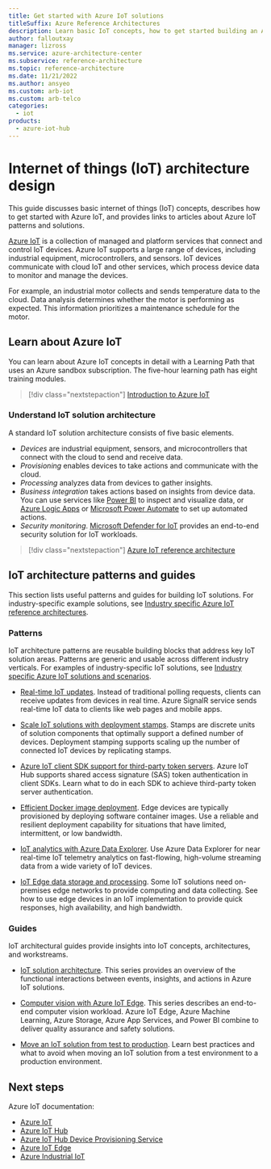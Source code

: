 ```yaml
---
title: Get started with Azure IoT solutions
titleSuffix: Azure Reference Architectures
description: Learn basic IoT concepts, how to get started building an Azure IoT solution, and how to optimize an IoT solution for production.
author: falloutxay
manager: lizross
ms.service: azure-architecture-center
ms.subservice: reference-architecture
ms.topic: reference-architecture
ms.date: 11/21/2022
ms.author: ansyeo
ms.custom: arb-iot
ms.custom: arb-telco
categories:
  - iot
products:
  - azure-iot-hub
---
```


# Internet of things (IoT) architecture design

This guide discusses basic internet of things (IoT) concepts, describes how to get started with Azure IoT, and provides links to articles about Azure IoT patterns and solutions.

[Azure IoT](https://azure.microsoft.com/overview/iot) is a collection of managed and platform services that connect and control IoT devices. Azure IoT supports a large range of devices, including industrial equipment, microcontrollers, and sensors. IoT devices communicate with cloud IoT and other services, which process device data to monitor and manage the devices.

For example, an industrial motor collects and sends temperature data to the cloud. Data analysis determines whether the motor is performing as expected. This information prioritizes a maintenance schedule for the motor.

## Learn about Azure IoT

You can learn about Azure IoT concepts in detail with a Learning Path that uses an Azure sandbox subscription. The five-hour learning path has eight training modules.

> [!div class="nextstepaction"]
> [Introduction to Azure IoT](/training/paths/introduction-to-azure-iot)

### Understand IoT solution architecture

A standard IoT solution architecture consists of five basic elements.

- *Devices* are industrial equipment, sensors, and microcontrollers that connect with the cloud to send and receive data.
- *Provisioning* enables devices to take actions and communicate with the cloud.
- *Processing* analyzes data from devices to gather insights.
- *Business integration* takes actions based on insights from device data. You can use services like [Power BI](https://powerbi.microsoft.com) to inspect and visualize data, or [Azure Logic Apps](https://azure.microsoft.com/services/logic-apps) or [Microsoft Power Automate](https://powerautomate.microsoft.com) to set up automated actions.
- *Security monitoring*. [Microsoft Defender for IoT](https://azure.microsoft.com/services/iot-defender) provides an end-to-end security solution for IoT workloads.

> [!div class="nextstepaction"]
> [Azure IoT reference architecture](../iot.yml)

## IoT architecture patterns and guides

This section lists useful patterns and guides for building IoT solutions. For industry-specific example solutions, see [Industry specific Azure IoT reference architectures](industry-iot-hub-page.md).

### Patterns

IoT architecture patterns are reusable building blocks that address key IoT solution areas. Patterns are generic and usable across different industry verticals. For examples of industry-specific IoT solutions, see [Industry specific Azure IoT solutions and scenarios](industry-iot-hub-page.md).

- [Real-time IoT updates](../../example-scenario/iot/real-time-iot-updates-cloud-apps.yml). Instead of traditional polling requests, clients can receive updates from devices in real time. Azure SignalR service sends real-time IoT data to clients like web pages and mobile apps.

- [Scale IoT solutions with deployment stamps](../../example-scenario/iot/application-stamps.yml). Stamps are discrete units of solution components that optimally support a defined number of devices. Deployment stamping supports scaling up the number of connected IoT devices by replicating stamps.

- [Azure IoT client SDK support for third-party token servers](../../guide/iot/azure-iot-client-sdk-support.yml). Azure IoT Hub supports shared access signature (SAS) token authentication in client SDKs. Learn what to do in each SDK to achieve third-party token server authentication.

- [Efficient Docker image deployment](../../example-scenario/iot/efficient-docker-image-deployment.yml). Edge devices are typically provisioned by deploying software container images. Use a reliable and resilient deployment capability for situations that have limited, intermittent, or low bandwidth.

- [IoT analytics with Azure Data Explorer](../../solution-ideas/articles/iot-azure-data-explorer.yml). Use Azure Data Explorer for near real-time IoT telemetry analytics on fast-flowing, high-volume streaming data from a wide variety of IoT devices.

- [IoT Edge data storage and processing](../../solution-ideas/articles/data-storage-edge.yml). Some IoT solutions need on-premises edge networks to provide computing and data collecting. See how to use edge devices in an IoT implementation to provide quick responses, high availability, and high bandwidth.

### Guides

IoT architectural guides provide insights into IoT concepts, architectures, and workstreams.

- [IoT solution architecture](../../example-scenario/iot/devices-platform-application.yml). This series provides an overview of the functional interactions between events, insights, and actions in Azure IoT solutions.

- [Computer vision with Azure IoT Edge](../../guide/iot-edge-vision/index.md). This series describes an end-to-end computer vision workload. Azure IoT Edge, Azure Machine Learning, Azure Storage, Azure App Services, and Power BI combine to deliver quality assurance and safety solutions.

- [Move an IoT solution from test to production](../../example-scenario/iot/iot-move-to-production.yml). Learn best practices and what to avoid when moving an IoT solution from a test environment to a production environment.

## Next steps

Azure IoT documentation:

- [Azure IoT](/azure/iot-fundamentals)
- [Azure IoT Hub](/azure/iot-hub)
- [Azure IoT Hub Device Provisioning Service](/azure/iot-dps)
- [Azure IoT Edge](/azure/iot-edge)
- [Azure Industrial IoT](/azure/industrial-iot)
